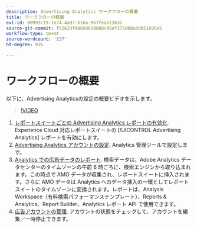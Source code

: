 ```yaml
---
description: Advertising Analytics ワークフローの概要
title: ワークフローの概要
exl-id: 00993c19-1e74-4a97-b16a-967feab13b32
source-git-commit: f52623f4885063d080c95ef275808a3d051895e5
workflow-type: tm+mt
source-wordcount: '137'
ht-degree: 93%

---
```


# ワークフローの概要

以下に、Advertising Analyticsの設定の概要ビデオを示します。

>[!VIDEO](https://video.tv.adobe.com/v/23119/?quality=12)

1. [レポートスイートごとの Advertising Analytics レポートの有効化](/help/integrate/c-advertising-analytics/c-adanalytics-workflow/aa-provision-rs.md). Experience Cloud 対応レポートスイートの [!UICONTROL Advertising Analytics] レポートを有効にします。
2. [Advertising Analytics アカウントの設定](/help/integrate/c-advertising-analytics/c-adanalytics-workflow/aa-create-ad-account.md). Analytics 管理ツールで設定します。
3. [Analytics での広告データのレポート](/help/integrate/c-advertising-analytics/c-adanalytics-workflow/aa-report-ad-data-an.md). 検索データは、Adobe Analytics データセンターのタイムゾーンの午前 6 時ごろに、検索エンジンから取り込まれます。この時点で AMO データが収集され、レポートスイートに挿入されます。さらに AMO データは Analytics へのデータ挿入の一環としてレポートスイートのタイムゾーンに変換されます。レポートは、Analysis Workspace（有料検索パフォーマンステンプレート）、Reports &amp; Analytics、Report Builder、Analytics レポート API で使用できます。
4. [広告アカウントの管理](/help/integrate/c-advertising-analytics/c-adanalytics-workflow/aa-manage-ad-accounts.md). アカウントの状態をチェックして、アカウントを編集／一時停止できます。
